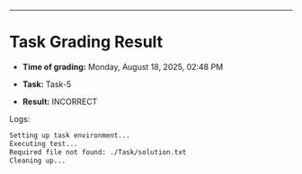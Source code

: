 
---
# Task Grading Result

- **Time of grading:** Monday, August 18, 2025, 02:48 PM

- **Task:** Task-5

- **Result:** INCORRECT


Logs:
```bash
Setting up task environment...
Executing test...
Required file not found: ./Task/solution.txt
Cleaning up...
```
